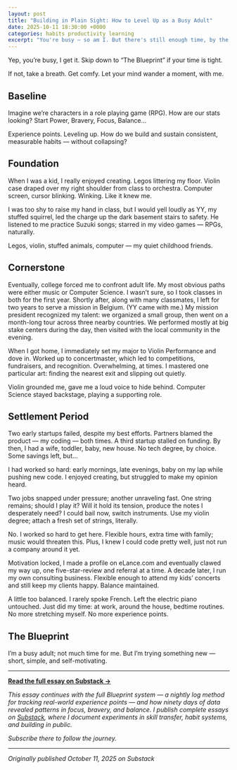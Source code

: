 ```yaml
---
layout: post
title: "Building in Plain Sight: How to Level Up as a Busy Adult"
date: 2025-10-11 18:30:00 +0000
categories: habits productivity learning
excerpt: "You're busy — so am I. But there's still enough time, by the end of the day, to level up in plain sight — one log at a time."
---
```


Yep, you’re busy, I get it. Skip down to “The Blueprint” if your time is tight.

If not, take a breath. Get comfy. Let your mind wander a moment, with me.

## Baseline

Imagine we’re characters in a role playing game (RPG). How are our stats looking? Start Power, Bravery, Focus, Balance…

Experience points. Leveling up. How do we build and sustain consistent, measurable habits — without collapsing?

## Foundation

When I was a kid, I really enjoyed creating. Legos littering my floor. Violin case draped over my right shoulder from class to orchestra. Computer screen, cursor blinking. Winking. Like it knew me.

I was too shy to raise my hand in class, but I would yell loudly as YY, my stuffed squirrel, led the charge up the dark basement stairs to safety. He listened to me practice Suzuki songs; starred in my video games — RPGs, naturally.

Legos, violin, stuffed animals, computer — my quiet childhood friends.

## Cornerstone

Eventually, college forced me to confront adult life. My most obvious paths were either music or Computer Science. I wasn’t sure, so I took classes in both for the first year. Shortly after, along with many classmates, I left for two years to serve a mission in Belgium. (YY came with me.) My mission president recognized my talent: we organized a small group, then went on a month-long tour across three nearby countries. We performed mostly at big stake centers during the day, then visited with the local community in the evening.

When I got home, I immediately set my major to Violin Performance and dove in. Worked up to concertmaster, which led to competitions, fundraisers, and recognition. Overwhelming, at times. I mastered one particular art: finding the nearest exit and slipping out quietly.

Violin grounded me, gave me a loud voice to hide behind. Computer Science stayed backstage, playing a supporting role.

## Settlement Period

Two early startups failed, despite my best efforts. Partners blamed the product — my coding — both times. A third startup stalled on funding. By then, I had a wife, toddler, baby, new house. No tech degree, by choice. Some savings left, but…

I had worked so hard: early mornings, late evenings, baby on my lap while pushing new code. I enjoyed creating, but struggled to make my opinion heard.

Two jobs snapped under pressure; another unraveling fast. One string remains; should I play it? Will it hold its tension, produce the notes I desperately need? I could bail now, switch instruments. Use my violin degree; attach a fresh set of strings, literally.

No. I worked so hard to get here. Flexible hours, extra time with family; music would threaten this. Plus, I knew I could code pretty well, just not run a company around it yet.

Motivation locked, I made a profile on eLance.com and eventually clawed my way up, one five-star-review and referral at a time. A decade later, I run my own consulting business. Flexible enough to attend my kids’ concerts and still keep my clients happy. Balance maintained.

A little too balanced. I rarely spoke French. Left the electric piano untouched. Just did my time: at work, around the house, bedtime routines. No more stretching myself. No more experience points.

## The Blueprint

I’m a busy adult; not much time for me. But I’m trying something new — short, simple, and self-motivating.

---

**[Read the full essay on Substack →](https://benchanviolin.substack.com/p/building-in-plain-sight)**

*This essay continues with the full Blueprint system — a nightly log method for tracking real-world experience points — and how ninety days of data revealed patterns in focus, bravery, and balance. I publish complete essays on [Substack](https://benchanviolin.substack.com), where I document experiments in skill transfer, habit systems, and building in public.*

*Subscribe there to follow the journey.*

---

*Originally published October 11, 2025 on Substack*
